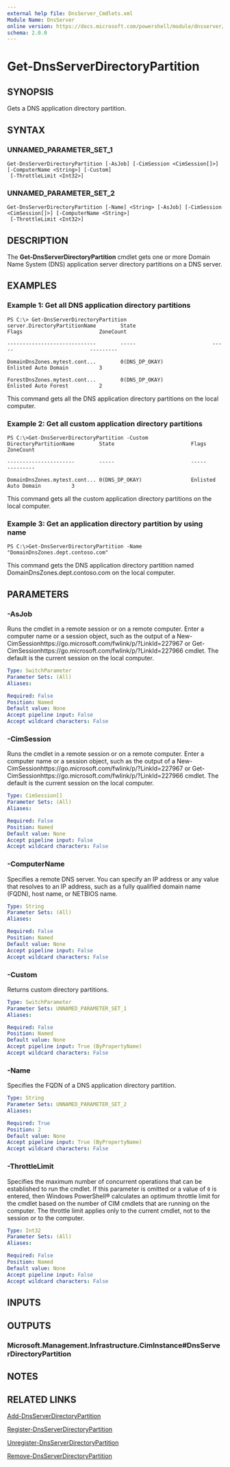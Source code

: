 ```yaml
---
external help file: DnsServer_Cmdlets.xml
Module Name: DnsServer
online version: https://docs.microsoft.com/powershell/module/dnsserver/get-dnsserverdirectorypartition?view=windowsserver2012-ps&wt.mc_id=ps-gethelp
schema: 2.0.0
---
```


# Get-DnsServerDirectoryPartition

## SYNOPSIS
Gets a DNS application directory partition.

## SYNTAX

### UNNAMED_PARAMETER_SET_1
```
Get-DnsServerDirectoryPartition [-AsJob] [-CimSession <CimSession[]>] [-ComputerName <String>] [-Custom]
 [-ThrottleLimit <Int32>]
```

### UNNAMED_PARAMETER_SET_2
```
Get-DnsServerDirectoryPartition [-Name] <String> [-AsJob] [-CimSession <CimSession[]>] [-ComputerName <String>]
 [-ThrottleLimit <Int32>]
```

## DESCRIPTION
The **Get-DnsServerDirectoryPartition** cmdlet gets one or more Domain Name System (DNS) application server directory partitions on a DNS server.

## EXAMPLES

### Example 1: Get all DNS application directory partitions
```
PS C:\> Get-DnsServerDirectoryPartition
server.DirectoryPartitionName        State                         Flags                         ZoneCount

-----------------------------        -----                         -----                         ---------

DomainDnsZones.mytest.cont...        0(DNS_DP_OKAY)                Enlisted Auto Domain          3

ForestDnsZones.mytest.cont...        0(DNS_DP_OKAY)                Enlisted Auto Forest          2
```

This command gets all the DNS application directory partitions on the local computer.

### Example 2: Get all custom application directory partitions
```
PS C:\>Get-DnsServerDirectoryPartition -Custom
DirectoryPartitionName        State                         Flags                         ZoneCount

----------------------        -----                         -----                         ---------

DomainDnsZones.mytest.cont... 0(DNS_DP_OKAY)                Enlisted Auto Domain          3
```

This command gets all the custom application directory partitions on the local computer.

### Example 3: Get an application directory partition by using name
```
PS C:\>Get-DnsServerDirectoryPartition -Name "DomainDnsZones.dept.contoso.com"
```

This command gets the DNS application directory partition named DomainDnsZones.dept.contoso.com on the local computer.

## PARAMETERS

### -AsJob
Runs the cmdlet in a remote session or on a remote computer.
Enter a computer name or a session object, such as the output of a New-CimSessionhttps://go.microsoft.com/fwlink/p/?LinkId=227967 or Get-CimSessionhttps://go.microsoft.com/fwlink/p/?LinkId=227966 cmdlet.
The default is the current session on the local computer.

```yaml
Type: SwitchParameter
Parameter Sets: (All)
Aliases: 

Required: False
Position: Named
Default value: None
Accept pipeline input: False
Accept wildcard characters: False
```

### -CimSession
Runs the cmdlet in a remote session or on a remote computer.
Enter a computer name or a session object, such as the output of a New-CimSessionhttps://go.microsoft.com/fwlink/p/?LinkId=227967 or Get-CimSessionhttps://go.microsoft.com/fwlink/p/?LinkId=227966 cmdlet.
The default is the current session on the local computer.

```yaml
Type: CimSession[]
Parameter Sets: (All)
Aliases: 

Required: False
Position: Named
Default value: None
Accept pipeline input: False
Accept wildcard characters: False
```

### -ComputerName
Specifies a remote DNS server.
You can specify an IP address or any value that resolves to an IP address, such as a fully qualified domain name (FQDN), host name, or NETBIOS name.

```yaml
Type: String
Parameter Sets: (All)
Aliases: 

Required: False
Position: Named
Default value: None
Accept pipeline input: False
Accept wildcard characters: False
```

### -Custom
Returns custom directory partitions.

```yaml
Type: SwitchParameter
Parameter Sets: UNNAMED_PARAMETER_SET_1
Aliases: 

Required: False
Position: Named
Default value: None
Accept pipeline input: True (ByPropertyName)
Accept wildcard characters: False
```

### -Name
Specifies the FQDN of a DNS application directory partition.

```yaml
Type: String
Parameter Sets: UNNAMED_PARAMETER_SET_2
Aliases: 

Required: True
Position: 2
Default value: None
Accept pipeline input: True (ByPropertyName)
Accept wildcard characters: False
```

### -ThrottleLimit
Specifies the maximum number of concurrent operations that can be established to run the cmdlet.
If this parameter is omitted or a value of `0` is entered, then Windows PowerShell® calculates an optimum throttle limit for the cmdlet based on the number of CIM cmdlets that are running on the computer.
The throttle limit applies only to the current cmdlet, not to the session or to the computer.

```yaml
Type: Int32
Parameter Sets: (All)
Aliases: 

Required: False
Position: Named
Default value: None
Accept pipeline input: False
Accept wildcard characters: False
```

## INPUTS

## OUTPUTS

### Microsoft.Management.Infrastructure.CimInstance#DnsServerDirectoryPartition

## NOTES

## RELATED LINKS

[Add-DnsServerDirectoryPartition](./Add-DnsServerDirectoryPartition.md)

[Register-DnsServerDirectoryPartition](./Register-DnsServerDirectoryPartition.md)

[Unregister-DnsServerDirectoryPartition](./Unregister-DnsServerDirectoryPartition.md)

[Remove-DnsServerDirectoryPartition](./Remove-DnsServerDirectoryPartition.md)

